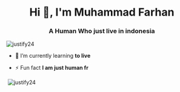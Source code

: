 <h1 align="center">Hi 👋, I'm Muhammad Farhan</h1>
<h3 align="center">A Human Who just live in indonesia</h3>

<p align="left"> <img src="https://komarev.com/ghpvc/?username=justify24&label=Profile%20views&color=0e75b6&style=flat" alt="justify24" /> </p>

- 🌱 I’m currently learning **to live**

- ⚡ Fun fact **I am just human fr**

<p>&nbsp;<img align="center" src="https://github-readme-stats.vercel.app/api?username=justify24&show_icons=true&locale=en" alt="justify24" /></p>

